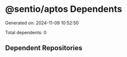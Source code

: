 # @sentio/aptos Dependents

Generated on: 2024-11-09 10:52:50

Total dependents: 0

## Dependent Repositories

